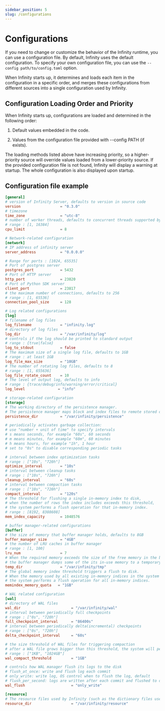 ```yaml
---
sidebar_position: 5
slug: /configurations
---
```


# Configurations

If you need to change or customize the behavior of the Infinity runtime, you can use a configuration file. By default, Infinity uses the default configuration. To specify your own configuration file, you can use the `--config path/to/config.toml` option.

When Infinity starts up, it determines and loads each item in the configuration in a specific order, and merges these configurations from different sources into a single configuration used by Infinity.

## Configuration Loading Order and Priority

When Infinity starts up, configurations are loaded and determined in the following order:

1. Default values embedded in the code.

2. Values from the configuration file provided with --config PATH (if exists).

The loading methods listed above have increasing priority, so a higher-priority source will override values loaded from a lower-priority source. If the provided configuration file is not found, Infinity will display a warning at startup. The whole configuration is also displayed upon startup.

## Configuration file example


```toml
[general]
# version of Infinity Server, defaults to version in source code
version                  = "0.3.0"
# timezone
time_zone                = "utc-8"
# number of worker threads, defaults to concurrent threads supported by compiler implementation
# range : [1, 16384]
cpu_limit                = 8

# Network-related configuration
[network]
# IP address of infinity server
server_address           = "0.0.0.0"

# Range for ports : [1024, 65535]
# Port of postgres server
postgres_port            = 5432
# Port of HTTP server
http_port                = 23820
# Port of Python SDK server
client_port              = 23817
# the maximum number of connections, defaults to 256
# range : [1, 65536]
connection_pool_size     = 128

# Log related configurations
[log]
# filename of log files
log_filename             = "infinity.log"
# directory of log files
log_dir                  = "/var/infinity/log"
# controls if the log should be printed to standard output
# range : {true|false} 
log_to_stdout            = false
# The maximum size of a single log file, defaults to 1GB
# range : at least 1GB
log_file_max_size        = "10GB"
# The number of rotating log files, defaults to 8
# range : [1, 655636]
log_file_rotate_count    = 10
# The level of output log, defaults to info
# range : {trace/debug/info/warning/error/critical}
log_level               = "info"

# storage-related configuration
[storage]
# The working directory of the persistence manager.
# The persistence manager maps block and index files to remote stored objects and manage the local cache.
persistence_dir          = "/var/infinity/persistence"

# periodically activates garbage collection:
# use "number + unit of time" to specify intervals
# s means seconds, for example "60s", 60 seconds
# m means minutes, for example "60m", 60 minutes
# h means hours, for example "1h", 1 hour
# set to "0s" to disable corresponding periodic tasks

# interval between index optimization tasks
# range : ["10s", "720h"]
optimize_interval        = "10s"
# interval between cleanup tasks
# range : ["10s", "720h"]
cleanup_interval         = "60s"
# interval between compaction tasks
# range : ["10s", "720h"]
compact_interval         = "120s"
# The threshold for flushing a single in-memory index to disk,
# when the number of rows the index includes exceeds this threshold,
# the system performs a flush operation for that in-memory index.
# range : [8192, 8388608]
mem_index_capacity       = 1048576

# buffer manager-related configurations
[buffer]
# the size of memory that buffer manager holds, defaults to 8GB
buffer_manager_size      = "4GB"
# the number of LRU caches in buffer manager
# range : [1, 100]
lru_num                  = 7
# When the required memory exceeds the size of the free memory in the buffer manager,
# the buffer manager dumps some of the its in-use memory to a temporary storage path specified by temp_dir.
temp_dir                 = "/var/infinity/tmp"
# The global memory index threshold triggers a flush to disk.
# When the memory used by all existing in-memory indices in the system exceeds this threshold
# the system performs a flush operation for all in-memory indices.
memindex_memory_quota   = "1GB"

# WAL related configuration
[wal]
# directory of WAL files
wal_dir                       = "/var/infinity/wal"
# interval between periodically full checkpoints
# range : ["0s", "720h"]
full_checkpoint_interval      = "86400s"
# interval between periodically delta(incremental) checkpoints
# range : ["0s", "720h"]
delta_checkpoint_interval     = "60s"

# the size threshold of WAL files for triggering compaction
# after a WAL file grows bigger than this threshold, the system will perform a compaction to it
# range : ["1KB", "1024GB"]
wal_compact_threshold         = "1GB"

# controls how WAL manager flush its logs to the disk
# flush_at_once: write and flush log each commit
# only_write: write log, OS control when to flush the log, default
# flush_per_second: logs are written after each commit and flushed to disk per second.
wal_flush                     = "only_write"

[resource]
# The resource files used by Infinity (such as the dictionary files used by the analyzer)
resource_dir                  = "/var/infinity/resource"
```